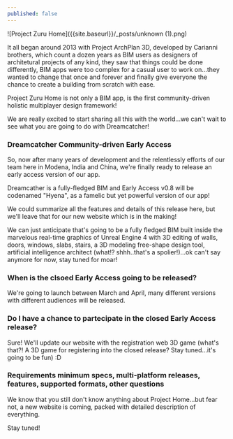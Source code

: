 ```yaml
---
published: false
---
```

![Project Zuru Home]({{site.baseurl}}/_posts/unknown (1).png)


It all began around 2013 with Project ArchPlan 3D, developed by Carianni brothers, which count a dozen years as BIM users as designers of architetural projects of any kind, they saw that things could be done differently, BIM apps were too complex for a casual user to work on...they wanted to change that once and forever and finally give everyone the chance to create a building from scratch with ease.

Project Zuru Home is not only a BIM app, is the first community-driven holistic multiplayer design framework!

We are really excited to start sharing all this with the world...we can't wait to see what you are going to do with Dreamcatcher!

### Dreamcatcher Community-driven Early Access

So, now after many years of development and the relentlessly efforts of our team here in Modena, India and China, we're finally ready to release an early access version of our app.

Dreamcather is a fully-fledged BIM and Early Access v0.8 will be codenamed "Hyena", as a famelic but yet powerful version of our app!

We could summarize all the features and details of this release here, but we'll leave that for our new website which is in the making! 

We can just anticipate that's going to be a fully fledged BIM built inside the marvelous real-time graphics of Unreal Engine 4 with 3D editing of walls, doors, windows, slabs, stairs, a 3D modeling free-shape design tool, artificial intelligence architect (what!? shhh..that's a spolier!)...ok can't say anymore for now, stay tuned for moar! 

### When is the clsoed Early Access going to be released?

We're going to launch between March and April, many different versions with different audiences will be released.

### Do I have a chance to partecipate in the closed Early Access release?

Sure! We'll update our website with the registration web 3D game (what's that?! A 3D game for registering into the closed release? Stay tuned...it's going to be fun) :D

### Requirements minimum specs, multi-platform releases, features, supported formats, other questions

We know that you still don't know anything about Project Home...but fear not, a new website is coming, packed with detailed description of everything. 

Stay tuned!
